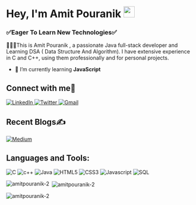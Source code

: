 <h1 align="left">Hey, I'm Amit Pouranik <img src="https://raw.githubusercontent.com/aemmadi/aemmadi/master/wave.gif" width="30"/></h1>
<h3 align="left"> ✅Eager To Learn New Technologies✅</h3>

<p>👨🏻‍💻This is Amit Pouranik , a passionate Java full-stack developer and Learning DSA ( Data Structure And Algorithm). I have extensive experience in C and C++, using them professionally and for personal projects. </p>

- 🌱 I’m currently learning **JavaScript**


<h2 align="left">Connect with me🤝</h2>
<div align="left">
  <a href="https://www.linkedin.com/in/amit-pouranik-497197209/" target="_blank">
    <img alt="LinkedIn" src="https://img.shields.io/badge/linkedin-%230077B5.svg?style=for-the-badge&logo=linkedin&logoColor=white"/>
  </a>
  <a href="https://twitter.com/AmitPouranik" target="_blank">
    <img alt="Twitter" src="https://img.shields.io/badge/Twitter-%231DA1F2.svg?style=for-the-badge&logo=Twitter&logoColor=white"/>
  </a>
 
  <a href="mailto:amitpouranik2@gmail.com" target="_blank">
    <img alt="Gmail" src="https://img.shields.io/badge/Gmail-D14836?style=for-the-badge&logo=gmail&logoColor=white"/>
  </a>
</div>


<h2 align="left">Recent Blogs✍️</h2>
<div align="left">
  <a href="https://medium.com/@amitpouranik2" target="_blank">
    <img alt="Medium" src="https://img.shields.io/badge/Medium-12100E?style=for-the-badge&logo=medium&logoColor=white)"/>
  </a>
</div>









<h2 align="left">Languages and Tools:</h2>
<div>
   <img alt="C" src = "https://img.shields.io/badge/C-00599C?style=for-the-badge&logo=c&logoColor=white"/>
   <img alt="c++" src = "https://img.shields.io/badge/-c++-00599C?logo=c++&logoColor=white&style=for-the-badge"/>
   <img alt="Java" src="https://img.shields.io/badge/java-%23ED8B00.svg?style=for-the-badge&logo=java&logoColor=white"/>
   <img alt="HTML5" src="https://img.shields.io/badge/html5-%23E34F26.svg?style=for-the-badge&logo=html5&logoColor=white" />
   <img alt="CSS3" src="https://img.shields.io/badge/css3-%231572B6.svg?style=for-the-badge&logo=css3&logoColor=white" />	
   <img alt="Javascript" src="https://img.shields.io/badge/javascript-%23323330.svg?style=for-the-badge&logo=javascript&logoColor=%23F7DF1E"/>	
   <img alt="SQL" src = "https://img.shields.io/badge/MySQL-00000F?style=for-the-badge&logo=mysql&logoColor=white" />
 
</div>
<p align="left">  </p>

<p><img align="left" src="https://github-readme-stats.vercel.app/api/top-langs?username=amitpouranik-2&show_icons=true&locale=en&layout=compact" alt="amitpouranik-2" /></p>

<p>&nbsp;<img align="center" src="https://github-readme-stats.vercel.app/api?username=amitpouranik-2&show_icons=true&locale=en" alt="amitpouranik-2" /></p>

<p><img align="center" src="https://github-readme-streak-stats.herokuapp.com/?user=amitpouranik-2&" alt="amitpouranik-2" /></p>

